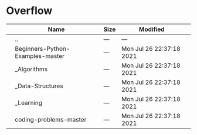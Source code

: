 Overflow
========

<table><thead><tr class="header"><th></th><th>Name</th><th>Size</th><th>Modified</th><th></th></tr></thead><tbody><tr class="odd"><td></td><td><span class="goup">..</span></td><td>—</td><td>—</td><td></td></tr><tr class="even"><td></td><td><span class="name">Beginners-Python-Examples-master</span></td><td>—</td><td>Mon Jul 26 22:37:18 2021</td><td></td></tr><tr class="odd"><td></td><td><span class="name">_Algorithms</span></td><td>—</td><td>Mon Jul 26 22:37:18 2021</td><td></td></tr><tr class="even"><td></td><td><span class="name">_Data-Structures</span></td><td>—</td><td>Mon Jul 26 22:37:18 2021</td><td></td></tr><tr class="odd"><td></td><td><span class="name">_Learning</span></td><td>—</td><td>Mon Jul 26 22:37:18 2021</td><td></td></tr><tr class="even"><td></td><td><span class="name">coding-problems-master</span></td><td>—</td><td>Mon Jul 26 22:37:18 2021</td><td></td></tr></tbody></table>
